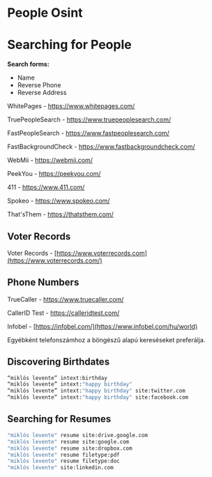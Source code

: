 # People Osint

# Searching for People

**Search forms:**

- Name
- Reverse Phone
- Reverse Address

WhitePages - https://www.whitepages.com/

TruePeopleSearch - https://www.truepeoplesearch.com/

FastPeopleSearch - https://www.fastpeoplesearch.com/

FastBackgroundCheck - https://www.fastbackgroundcheck.com/

WebMii - https://webmii.com/

PeekYou - https://peekyou.com/

411 - https://www.411.com/

Spokeo - https://www.spokeo.com/

That'sThem - https://thatsthem.com/

## Voter Records

Voter Records - [https://www.voterrecords.com](https://www.voterrecords.com/)

## Phone Numbers

TrueCaller - https://www.truecaller.com/

CallerID Test - https://calleridtest.com/

Infobel - [https://infobel.com/](https://www.infobel.com/hu/world)


Egyébként telefonszámhoz a böngészű alapú kereséseket preferálja. 

## Discovering Birthdates

```bash
“miklós levente” intext:birthday
“miklós levente” intext:"happy birthday"
“miklós levente” intext:"happy birthday" site:twitter.com 
“miklós levente” intext:"happy birthday" site:facebook.com
```

## Searching for Resumes

```bash
"miklós levente" resume site:drive.google.com
"miklós levente" resume site:google.com
"miklós levente" resume site:dropbox.com
"miklós levente" resume filetype:pdf
"miklós levente" resume filetype:doc
"miklós levente" site:linkedin.com
```
